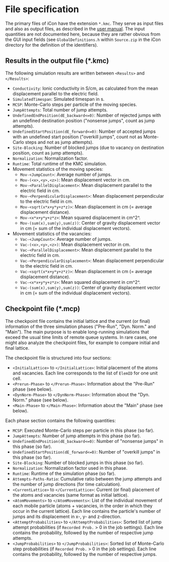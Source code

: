 # File specification

The primary files of iCon have the extension `*.kmc`.
They serve as input files and also as output files, as described in the [user manual](USER_MANUAL.md).
The input quantities are not documented here, because they are rather obvious from the GUI input fields (see `GlobalDefinitions.h` within `Source.zip` in the iCon directory for the definition of the identifiers).

## Results in the output file (*.kmc)

The following simulation results are written between `<Results>` and `</Results>`:
- `Conductivity`: Ionic conductivity in S/cm, as calculated from the mean displacement parallel to the electric field.
- `SimulatedTimespan`: Simulated timespan in s.
- `MCSP`: Monte-Carlo steps per particle of the moving species.
- `JumpAttempts`: Total number of jump attempts.
- `UndefinedEndPosition(dE_backward<=0)`: Number of rejected jumps with an undefined destination position ("nonsense jumps", count as jump attempts).
- `UndefinedStartPosition(dE_forward<=0)`: Number of accepted jumps with an undefined start position ("overkill jumps", count not as Monte-Carlo steps and not as jump attempts).
- `Site-Blocking`: Number of blocked jumps (due to vacancy on destination position, count as jump attempts).
- `Normalization`: Normalization factor.
- `Runtime`: Total runtime of the KMC simulation.
- Movement statistics of the moving species:
	- `Mov-<JumpCount>`: Average number of jumps.
	- `Mov-(<x>,<y>,<z>)`: Mean displacement vector in cm.
	- `Mov-<ParallelDisplacement>`: Mean displacement parallel to the electric field in cm.
	- `Mov-<PerpendicularDisplacement>`: Mean displacement perpendicular to the electric field in cm.
	- `Mov-<sqrt(x*x+y*y+z*z)>`: Mean displacement in cm (= average displacement distance).
	- `Mov-<x*x+y*y+z*z>`: Mean squared displacement in cm^2^.
	- `Mov-(sum(x),sum(y),sum(z))`: Center of gravity displacement vector in cm (= sum of the individual displacement vectors).
- Movement statistics of the vacancies:
	- `Vac-<JumpCount>`: Average number of jumps.
	- `Vac-(<x>,<y>,<z>)`: Mean displacement vector in cm.
	- `Vac-<ParallelDisplacement>`: Mean displacement parallel to the electric field in cm.
	- `Vac-<PerpendicularDisplacement>`: Mean displacement perpendicular to the electric field in cm.
	- `Vac-<sqrt(x*x+y*y+z*z)>`: Mean displacement in cm (= average displacement distance).
	- `Vac-<x*x+y*y+z*z>`: Mean squared displacement in cm^2^.
	- `Vac-(sum(x),sum(y),sum(z))`: Center of gravity displacement vector in cm (= sum of the individual displacement vectors).

## Checkpoint file (*.mcp)

The checkpoint file contains the initial lattice and the current (or final) information of the three simulation phases ("Pre-Run", "Dyn. Norm." and "Main").
The main purpose is to enable long-running simulations that exceed the usual time limits of remote queue systems.
In rare cases, one might also analyze the checkpoint files, for example to compare initial and final lattice.

The checkpoint file is structured into four sections:
- `<InitialLattice>` to `</InitialLattice>`: Initial placement of the atoms and vacancies. Each line corresponds to the list of `ElemID` for one unit cell.
- `<Prerun-Phase>` to `</Prerun-Phase>`: Information about the "Pre-Run" phase (see below).
- `<DynNorm-Phase>` to `</DynNorm-Phase>`: Information about the "Dyn. Norm." phase (see below).
- `<Main-Phase>` to `</Main-Phase>`: Information about the "Main" phase (see below).

Each phase section contains the following quantities:
- `MCSP`: Executed Monte-Carlo steps per particle in this phase (so far).
- `JumpAttempts`: Number of jump attempts in this phase (so far).
- `UndefinedEndPosition(dE_backward<=0)`: Number of "nonsense jumps" in this phase (so far).
- `UndefinedStartPosition(dE_forward<=0)`: Number of "overkill jumps" in this phase (so far).
- `Site-Blocking`: Number of blocked jumps in this phase (so far).
- `Normalization`: Normalization factor used in this phase.
- `Runtime`: Runtime of the simulation phase (so far).
- `Attempts-Paths-Ratio`: Cumulative ratio between the jump attempts and the number of jump directions (for time calculation).
- `<CurrentLattice>` to `</CurrentLattice>`: Current (or final) placement of the atoms and vacancies (same format as initial lattice).
- `<AtomMovements>` to `</AtomMovements>`: List of the individual movement of each mobile particle (atoms + vacancies, in the order in which they occur in the current lattice). Each line contains the particle's number of jumps and its displacement in x-, y- and z-direction.
- `<AttemptProbabilities>` to `</AttemptProbabilities>`: Sorted list of jump attempt probabilities (if `Recorded Prob.` > 0 in the job settings). Each line contains the probability, followed by the number of respective jump attempts.
- `<JumpProbabilities>` to `</JumpProbabilities>`: Sorted list of Monte-Carlo step probabilities (if `Recorded Prob.` > 0 in the job settings). Each line contains the probability, followed by the number of respective jumps.